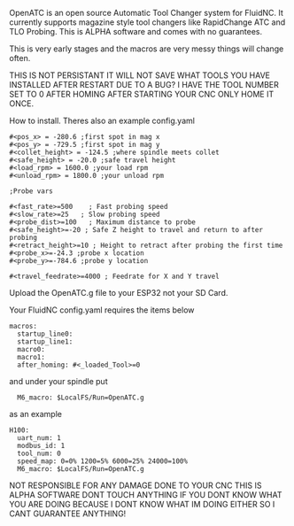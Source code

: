 OpenATC is an open source Automatic Tool Changer system for FluidNC.
It currently supports magazine style tool changers like RapidChange ATC and TLO Probing. 
This is ALPHA software and comes with no guarantees.

This is very early stages and the macros are very messy things will change often.

THIS IS NOT PERSISTANT IT WILL NOT SAVE WHAT TOOLS YOU HAVE INSTALLED AFTER RESTART
DUE TO A BUG? I HAVE THE TOOL NUMBER SET TO 0 AFTER HOMING AFTER STARTING YOUR CNC ONLY HOME IT ONCE.

How to install. Theres also an example config.yaml 

```
#<pos_x> = -280.6 ;first spot in mag x
#<pos_y> = -729.5 ;first spot in mag y
#<collet_height> = -124.5 ;where spindle meets collet
#<safe_height> = -20.0 ;safe travel height
#<load_rpm> = 1600.0 ;your load rpm
#<unload_rpm> = 1800.0 ;your unload rpm

;Probe vars

#<fast_rate>=500    ; Fast probing speed
#<slow_rate>=25   ; Slow probing speed
#<probe_dist>=100   ; Maximum distance to probe
#<safe_height>=-20 ; Safe Z height to travel and return to after probing
#<retract_height>=10 ; Height to retract after probing the first time
#<probe_x>=-24.3 ;probe x location
#<probe_y>=-784.6 ;probe y location

#<travel_feedrate>=4000 ; Feedrate for X and Y travel
```

Upload the OpenATC.g file to your ESP32 not your SD Card.

Your FluidNC config.yaml requires the items below
```
macros:
  startup_line0:
  startup_line1:
  macro0:
  macro1: 
  after_homing: #<_loaded_Tool>=0 
```
and under your spindle put
```
  M6_macro: $LocalFS/Run=OpenATC.g
```

  as an example
```
H100:
  uart_num: 1
  modbus_id: 1
  tool_num: 0
  speed_map: 0=0% 1200=5% 6000=25% 24000=100%
  M6_macro: $LocalFS/Run=OpenATC.g
```
  
  NOT RESPONSIBLE FOR ANY DAMAGE DONE TO YOUR CNC THIS IS ALPHA SOFTWARE DONT TOUCH ANYTHING IF YOU DONT KNOW WHAT YOU ARE DOING BECAUSE I DONT KNOW WHAT IM DOING EITHER SO I CANT GUARANTEE ANYTHING!
